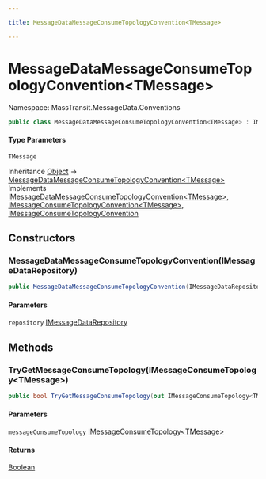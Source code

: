 ```yaml
---

title: MessageDataMessageConsumeTopologyConvention<TMessage>

---
```


# MessageDataMessageConsumeTopologyConvention\<TMessage\>

Namespace: MassTransit.MessageData.Conventions

```csharp
public class MessageDataMessageConsumeTopologyConvention<TMessage> : IMessageDataMessageConsumeTopologyConvention<TMessage>, IMessageConsumeTopologyConvention<TMessage>, IMessageConsumeTopologyConvention
```

#### Type Parameters

`TMessage`<br/>

Inheritance [Object](https://learn.microsoft.com/en-us/dotnet/api/system.object) → [MessageDataMessageConsumeTopologyConvention\<TMessage\>](../masstransit-messagedata-conventions/messagedatamessageconsumetopologyconvention-1)<br/>
Implements [IMessageDataMessageConsumeTopologyConvention\<TMessage\>](../masstransit-messagedata-conventions/imessagedatamessageconsumetopologyconvention-1), [IMessageConsumeTopologyConvention\<TMessage\>](../../masstransit-abstractions/masstransit-configuration/imessageconsumetopologyconvention-1), [IMessageConsumeTopologyConvention](../../masstransit-abstractions/masstransit-configuration/imessageconsumetopologyconvention)

## Constructors

### **MessageDataMessageConsumeTopologyConvention(IMessageDataRepository)**

```csharp
public MessageDataMessageConsumeTopologyConvention(IMessageDataRepository repository)
```

#### Parameters

`repository` [IMessageDataRepository](../../masstransit-abstractions/masstransit/imessagedatarepository)<br/>

## Methods

### **TryGetMessageConsumeTopology(IMessageConsumeTopology\<TMessage\>)**

```csharp
public bool TryGetMessageConsumeTopology(out IMessageConsumeTopology<TMessage> messageConsumeTopology)
```

#### Parameters

`messageConsumeTopology` [IMessageConsumeTopology\<TMessage\>](../../masstransit-abstractions/masstransit/imessageconsumetopology-1)<br/>

#### Returns

[Boolean](https://learn.microsoft.com/en-us/dotnet/api/system.boolean)<br/>
